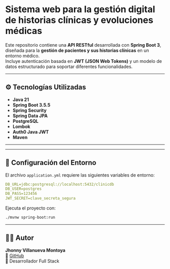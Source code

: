# Sistema web para la gestión digital de historias clínicas y evoluciones médicas

Este repositorio contiene una **API RESTful** desarrollada con **Spring Boot 3**, diseñada para la **gestión de pacientes y sus historias clínicas** en un entorno médico.  
Incluye autenticación basada en **JWT (JSON Web Tokens)** y un modelo de datos estructurado para soportar diferentes funcionalidades.


---

## ⚙️ Tecnologías Utilizadas

- **Java 21**
- **Spring Boot 3.5.5**
- **Spring Security**
- **Spring Data JPA**
- **PostgreSQL**
- **Lombok**
- **Auth0 Java JWT**
- **Maven**

---

---

## 🧩 Configuración del Entorno

El archivo `application.yml` requiere las siguientes variables de entorno:

```yaml
DB_URL=jdbc:postgresql://localhost:5432/clinicdb
DB_USER=postgres
DB_PASS=123456
JWT_SECRET=clave_secreta_segura
```

Ejecuta el proyecto con:

```bash
./mvnw spring-boot:run
```

---

## 👨‍💻 Autor

**Jhonny Villanueva Montoya**  
📍 [GitHub](https://github.com/jmvillanueva-dev)  
💼 Desarrollador Full Stack